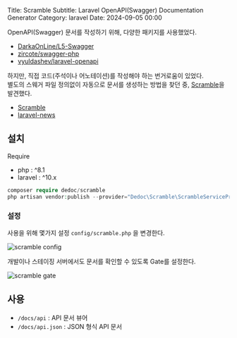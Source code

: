 Title: Scramble
Subtitle: Laravel OpenAPI(Swagger) Documentation Generator
Category: laravel
Date: 2024-09-05 00:00

OpenAPI(Swagger) 문서를 작성하기 위해, 다양한 패키지를 사용했었다.

- [DarkaOnLine/L5-Swagger](https://github.com/DarkaOnLine/L5-Swagger)
- [zircote/swagger-php](https://github.com/zircote/swagger-php)
- [vyuldashev/laravel-openapi](https://github.com/vyuldashev/laravel-openapi)

하지만, 직접 코드(주석이나 어노테이션)를 작성해야 하는 번거로움이 있었다.  
별도의 스웨거 파일 정의없이 자동으로 문서를 생성하는 방법을 찾던 중, [Scramble](https://scramble.dedoc.co/)을 발견했다.

- [Scramble](https://scramble.dedoc.co)
- [laravel-news](https://laravel-news.com/scramble-laravel-api-docs)

## 설치

Require

- php : ^8.1
- laravel : ^10.x

```php
composer require dedoc/scramble
php artisan vendor:publish --provider="Dedoc\Scramble\ScrambleServiceProvider" --tag="scramble-config"
```

### 설정

사용을 위해 몇가지 설정 `config/scramble.php` 을 변경한다.

![scramble config]({static}/images/laravel-scramble-config.png)

개발이나 스테이징 서버에서도 문서를 확인할 수 있도록 Gate를 설정한다.

![scramble gate]({static}/images/laravel-scramble-gate.png)

## 사용

- `/docs/api` : API 문서 뷰어
- `/docs/api.json` : JSON 형식 API 문서

